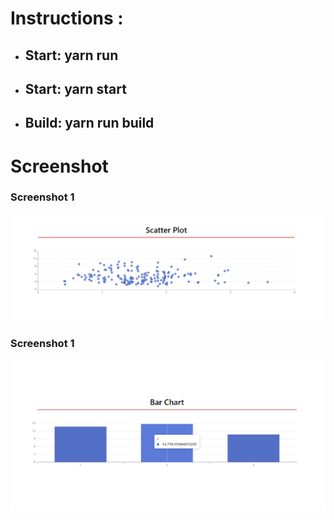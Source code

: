 # Instructions :

* ## Start:  yarn run

* ## Start:  yarn start
* ## Build:  yarn run build

# Screenshot
### Screenshot 1
![Screenshot](./src/Images/Screenshot_1.png)
### Screenshot 1
![Screenshot](./src/Images/Screenshot_2.png)